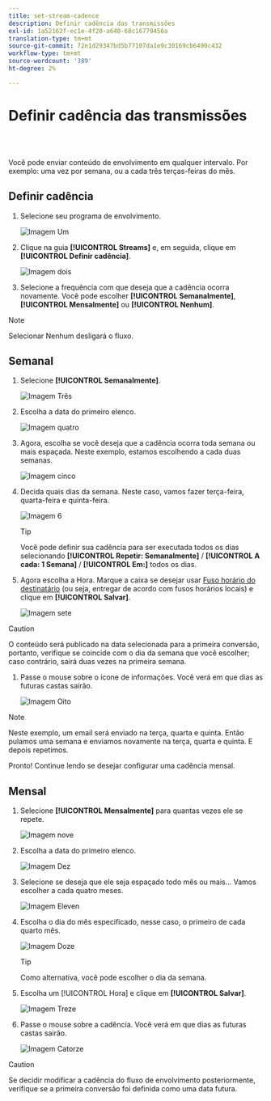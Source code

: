 ```yaml
---
title: set-stream-cadence
description: Definir cadência das transmissões
exl-id: 1a52162f-ec1e-4f20-a640-68c16779456a
translation-type: tm+mt
source-git-commit: 72e1d29347bd5b77107da1e9c30169cb6490c432
workflow-type: tm+mt
source-wordcount: '389'
ht-degree: 2%

---
```


# Definir cadência das transmissões

<br> 

Você pode enviar conteúdo de envolvimento em qualquer intervalo. Por exemplo: uma vez por semana, ou a cada três terças-feiras do mês.

## Definir cadência

1. Selecione seu programa de envolvimento.

   ![Imagem Um](/help/sky/assets/engagement-programs/set-stream-cadence/set-stream-cadence-1.png)

1. Clique na guia **[!UICONTROL Streams]** e, em seguida, clique em **[!UICONTROL Definir cadência]**.

   ![Imagem dois](/help/sky/assets/engagement-programs/set-stream-cadence/set-stream-cadence-2.png)

1. Selecione a frequência com que deseja que a cadência ocorra novamente. Você pode escolher **[!UICONTROL Semanalmente]**, **[!UICONTROL Mensalmente]** ou **[!UICONTROL Nenhum]**.

>[!NOTE]
>
>Selecionar Nenhum desligará o fluxo.

## Semanal

1. Selecione **[!UICONTROL Semanalmente]**.

   ![Imagem Três](/help/sky/assets/engagement-programs/set-stream-cadence/set-stream-cadence-3.png)

1. Escolha a data do primeiro elenco.

   ![Imagem quatro](/help/sky/assets/engagement-programs/set-stream-cadence/set-stream-cadence-4.png)

1. Agora, escolha se você deseja que a cadência ocorra toda semana ou mais espaçada. Neste exemplo, estamos escolhendo a cada duas semanas.

   ![Imagem cinco](/help/sky/assets/engagement-programs/set-stream-cadence/set-stream-cadence-5.png)

1. Decida quais dias da semana. Neste caso, vamos fazer terça-feira, quarta-feira e quinta-feira.

   ![Imagem 6](/help/sky/assets/engagement-programs/set-stream-cadence/set-stream-cadence-6.png)

   >[!TIP]
   >
   >Você pode definir sua cadência para ser executada todos os dias selecionando **[!UICONTROL Repetir: Semanalmente]** / **[!UICONTROL A cada: 1 Semana]** / **[!UICONTROL Em:]** todos os dias.

1. Agora escolha a Hora. Marque a caixa se desejar usar [Fuso horário do destinatário](https://docs.marketo.com/display/DOCS/Schedule+Engagement+Programs+with+Recipient+Time+Zone) (ou seja, entregar de acordo com fusos horários locais) e clique em **[!UICONTROL Salvar]**.

   ![Imagem sete](/help/sky/assets/engagement-programs/set-stream-cadence/set-stream-cadence-7.png)

>[!CAUTION]
>
>O conteúdo será publicado na data selecionada para a primeira conversão, portanto, verifique se coincide com o dia da semana que você escolher; caso contrário, sairá duas vezes na primeira semana.

1. Passe o mouse sobre o ícone de informações. Você verá em que dias as futuras castas sairão.

   ![Imagem Oito](/help/sky/assets/engagement-programs/set-stream-cadence/set-stream-cadence-8.png)

>[!NOTE]
>
>Neste exemplo, um email será enviado na terça, quarta e quinta. Então pulamos uma semana e enviamos novamente na terça, quarta e quinta. E depois repetimos.

Pronto! Continue lendo se desejar configurar uma cadência mensal.

## Mensal

1. Selecione **[!UICONTROL Mensalmente]** para quantas vezes ele se repete.

   ![Imagem nove](/help/sky/assets/engagement-programs/set-stream-cadence/set-stream-cadence-9.png)

1. Escolha a data do primeiro elenco.

   ![Imagem Dez](/help/sky/assets/engagement-programs/set-stream-cadence/set-stream-cadence-10.png)

1. Selecione se deseja que ele seja espaçado todo mês ou mais... Vamos escolher a cada quatro meses.

   ![Imagem Eleven](/help/sky/assets/engagement-programs/set-stream-cadence/set-stream-cadence-11.png)

1. Escolha o dia do mês especificado, nesse caso, o primeiro de cada quarto mês.

   ![Imagem Doze](/help/sky/assets/engagement-programs/set-stream-cadence/set-stream-cadence-12.png)

   >[!TIP]
   >
   >Como alternativa, você pode escolher o dia da semana.

1. Escolha um [!UICONTROL Hora] e clique em **[!UICONTROL Salvar]**.

   ![Imagem Treze](/help/sky/assets/engagement-programs/set-stream-cadence/set-stream-cadence-13.png)

1. Passe o mouse sobre a cadência. Você verá em que dias as futuras castas sairão.

   ![Imagem Catorze](/help/sky/assets/engagement-programs/set-stream-cadence/set-stream-cadence-14.png)

>[!CAUTION]
>
>Se decidir modificar a cadência do fluxo de envolvimento posteriormente, verifique se a primeira conversão foi definida como uma data futura.
